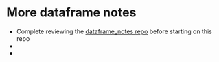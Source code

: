 # More dataframe notes
- Complete reviewing the [dataframe_notes repo](https://github.com/solomonantony/dataframes_notes) before starting on this repo
-  
- 
